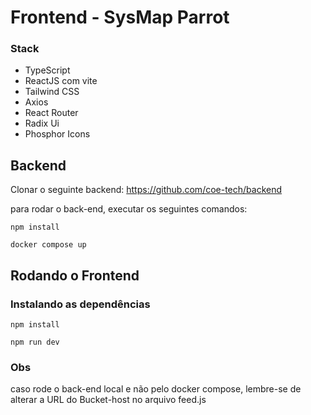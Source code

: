 # Frontend - SysMap Parrot

### Stack

- TypeScript
- ReactJS com vite
- Tailwind CSS
- Axios
- React Router
- Radix Ui
- Phosphor Icons


## Backend

Clonar o seguinte backend: https://github.com/coe-tech/backend


para rodar o back-end, executar os seguintes comandos:

```
npm install
```

```
docker compose up 
```

##  Rodando o Frontend

### Instalando as dependências

```
npm install
```

```
npm run dev
```

### Obs
caso rode o back-end local e não pelo docker compose, lembre-se de alterar a URL do Bucket-host no arquivo feed.js